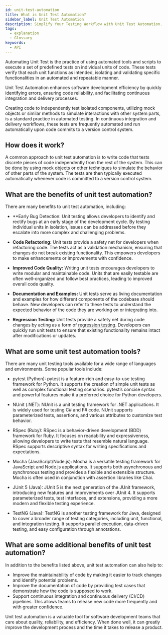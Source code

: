 ```yaml
---
id: unit-test-automation
title: What is Unit Test Automation?
sidebar_label: Unit Test Automation
description: Simplify Your Testing Workflow with Unit Test Automation. Streamline processes for efficient and effective software testing.
tags:
  - explanation
  - Glossary
keywords:
  - API
---
```


Automating Unit Test is the practice of using automated tools and scripts to execute a set of predefined tests on individual units of code. These tests verify that each unit functions as intended, isolating and validating specific functionalities in an automated and repeatable manner.

Unit Test Automation enhances software development efficiency by quickly identifying errors, ensuring code reliability, and facilitating continuous integration and delivery processes.

Creating code to independently test isolated components, utilizing mock objects or similar methods to simulate interactions with other system parts, is a standard practice in automated testing. In continuous integration and delivery workflows, these tests are frequently automated and run automatically upon code commits to a version control system.

## How does it work?

A common approach to unit test automation is to write code that tests discrete pieces of code independently from the rest of the system. This can be done by using mock objects or other techniques to simulate the behavior of other parts of the system. The tests are then typically executed automatically whenever code is committed to a version control system.

## What are the benefits of unit test automation?

There are many benefits to unit test automation, including:

- \*\*Early Bug Detection:
  Unit testing allows developers to identify and rectify bugs at an early stage of the development cycle. By testing individual units in isolation, issues can be addressed before they escalate into more complex and challenging problems.

- **Code Refactoring:** Unit tests provide a safety net for developers when refactoring code. The tests act as a validation mechanism, ensuring that changes do not break existing functionality. This empowers developers to make enhancements or improvements with confidence.

- **Improved Code Quality:** Writing unit tests encourages developers to write modular and maintainable code. Units that are easily testable are often well-organized and follow best practices, leading to improved overall code quality.

- **Documentation and Examples:** Unit tests serve as living documentation and examples for how different components of the codebase should behave. New developers can refer to these tests to understand the expected behavior of the code they are working on or integrating into.

- **Regression Testing:** Unit tests provide a safety net during code changes by acting as a form of [regression testing](https://keploy.io/docs/concepts/reference/glossary/regression-testing). Developers can quickly run unit tests to ensure that existing functionality remains intact after modifications or updates.

## What are some unit test automation tools?

There are many unit testing tools available for a wide range of languages and environments. Some popular tools include:

- pytest (Python): pytest is a feature-rich and easy-to-use testing framework for Python. It supports the creation of simple unit tests as well as complex functional testing scenarios. pytest’s concise syntax and powerful features make it a preferred choice for Python developers.

- NUnit (.NET): NUnit is a unit testing framework for .NET applications. It is widely used for testing C# and F# code. NUnit supports parameterized tests, assertions, and various attributes to customize test behavior.

- RSpec (Ruby): RSpec is a behavior-driven development (BDD) framework for Ruby. It focuses on readability and expressiveness, allowing developers to write tests that resemble natural language. RSpec supports descriptive syntax for writing specifications and expectations.

- Mocha (JavaScript/Node.js): Mocha is a versatile testing framework for JavaScript and Node.js applications. It supports both asynchronous and synchronous testing and provides a flexible and extensible structure. Mocha is often used in conjunction with assertion libraries like Chai.

- JUnit 5 (Java): JUnit 5 is the next generation of the JUnit framework, introducing new features and improvements over JUnit 4. It supports parameterized tests, test interfaces, and extensions, providing a more modern and flexible testing experience.

- TestNG (Java): TestNG is another testing framework for Java, designed to cover a broader range of testing categories, including unit, functional, and integration testing. It supports parallel execution, data-driven testing, and easy configuration through annotations.

## What are some additional benefits of unit test automation?

In addition to the benefits listed above, unit test automation can also help to:

- Improve the maintainability of code by making it easier to track changes and identify potential problems.
- Improve the documentation of code by providing test cases that demonstrate how the code is supposed to work.
- Support continuous integration and continuous delivery (CI/CD) pipelines. This allows teams to release new code more frequently and with greater confidence.

Unit test automation is a valuable tool for software development teams that care about quality, reliability, and efficiency. When done well, it can greatly improve the development process and the time it takes to release a product.
